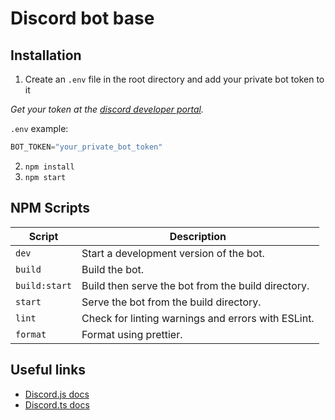 # Discord bot base

## Installation

1. Create an `.env` file in the root directory and add your private bot token
to it

  *Get your token at the
  [discord developer portal](https://discord.com/developers/).*

  `.env` example:

  ```typescript
  BOT_TOKEN="your_private_bot_token"
  ```

2. `npm install`
3. `npm start`

## NPM Scripts

| Script        | Description                                        |
|---------------|----------------------------------------------------|
| `dev`         | Start a development version of the bot.            |
| `build`       | Build the bot.                                     |
| `build:start` | Build then serve the bot from the build directory. |
| `start`       | Serve the bot from the build directory.            |
| `lint`        | Check for linting warnings and errors with ESLint. |
| `format`      | Format using prettier.                             |

## Useful links

- [Discord.js docs](https://discord.js.org/#/docs/main/stable/general/welcome)
- [Discord.ts docs](https://discord-ts.js.org/docs/installation)
